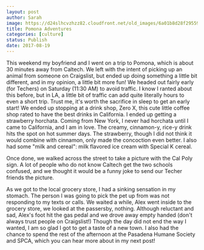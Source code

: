 ```yaml
---
layout: post
author: Sarah
image: https://d24slhcvzhzz82.cloudfront.net/old_images/6a01b8d28f2955970c01b7c90edf9f970b-pi.jpg
title: Pomona Adventures
categories: [culture]
status: Publish
date: 2017-08-19
---
```


This weekend my boyfriend and I went on a trip to Pomona, which is about 30 minutes away from Caltech. We left with the intent of picking up an animal from someone on Craigslist, but ended up doing something a little bit different, and in my opinion, a little bit more fun!
We headed out fairly early (for Techers) on Saturday (11:30 AM) to avoid traffic. I know I ranted about this before, but in LA, a little bit of traffic can add quite literally hours to even a short trip. Trust me, it's worth the sacrifice in sleep to get an early start!
We ended up stopping at a drink shop, Zero X, this cute little coffee shop rated to have the best drinks in California. I ended up getting a strawberry horchata. Coming from New York, I never had horchata until I came to California, and I am in love. The creamy, cinnamon-y, rice-y drink hits the spot on hot summer days. The strawberry, though I did not think it would combine with cinnamon, only made the concoction even better. I also had some "milk and cereal": milk flavored ice cream with Special K cereal.

Once done, we walked across the street to take a picture with the Cal Poly sign. A lot of people who do not know Caltech get the two schools confused, and we thought it would be a funny joke to send our Techer friends the picture.

As we got to the local grocery store, I had a sinking sensation in my stomach. The person I was going to pick the pet up from was not responding to my texts or calls. We waited a while, Alex went inside to the grocery store, we looked at the passersby, nothing. Although reluctant and sad, Alex's foot hit the gas pedal and we drove away empty handed (don't always trust people on Craigslist!) Though the day did not end the way I wanted, I am so glad I got to get a taste of a new town. I also had the chance to spend the rest of the afternoon at the Pasadena Humane Society and SPCA, which you can hear more about in my next post!
